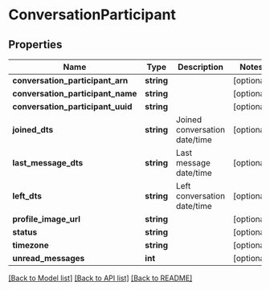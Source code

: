# ConversationParticipant

## Properties
Name | Type | Description | Notes
------------ | ------------- | ------------- | -------------
**conversation_participant_arn** | **string** |  | [optional] 
**conversation_participant_name** | **string** |  | [optional] 
**conversation_participant_uuid** | **string** |  | [optional] 
**joined_dts** | **string** | Joined conversation date/time | [optional] 
**last_message_dts** | **string** | Last message date/time | [optional] 
**left_dts** | **string** | Left conversation date/time | [optional] 
**profile_image_url** | **string** |  | [optional] 
**status** | **string** |  | [optional] 
**timezone** | **string** |  | [optional] 
**unread_messages** | **int** |  | [optional] 

[[Back to Model list]](../README.md#documentation-for-models) [[Back to API list]](../README.md#documentation-for-api-endpoints) [[Back to README]](../README.md)


